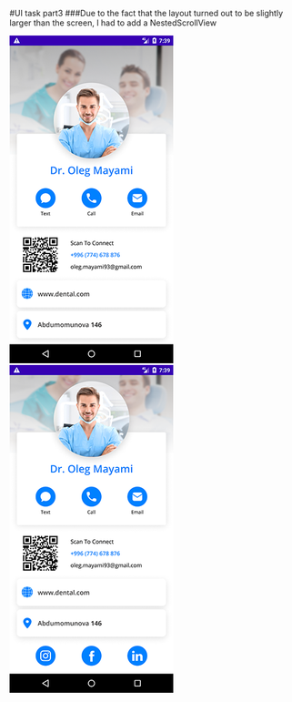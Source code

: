 #UI task part3
###Due to the fact that the layout turned out to be slightly larger than the screen, I had to add a NestedScrollView

![scr1](src4.png)   ![src2](src2.png)